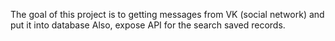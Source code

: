 The goal of this project is to getting messages from VK (social network) and put it into database
Also, expose API for the search saved records.
